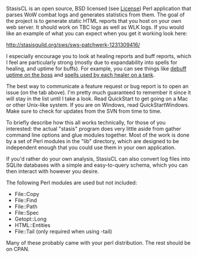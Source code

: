 StasisCL is an open source, BSD licensed (see [License](License.md)) Perl application that parses WoW combat logs and generates statistics from them. The goal of the project is to generate static HTML reports that you host on your own web server. It should work on TBC logs as well as WLK logs. If you would like an example of what you can expect when you get it working look here:

http://stasisguild.org/sws/sws-patchwerk-1231309416/

I especially encourage you to look at healing reports and buff reports, which I feel are particularly strong (mostly due to expandability into spells for healing, and uptime for buffs). For example, you can see things like [debuff uptime on the boss](http://stasisguild.org/sws/sws-patchwerk-1231309416/actor_0xf130003e9c004da9.html#auras) and [spells used by each healer on a tank](http://stasisguild.org/sws/sws-patchwerk-1231309416/actor_0x000000000181bf92.html#healing_t3).

The best way to communicate a feature request or bug report is to open an issue (on the tab above). I'm pretty much guaranteed to remember it since it will stay in the list until I take a look. Read QuickStart to get going on a Mac or other Unix-like system. If you are on Windows, read QuickStartWindows. Make sure to check for updates from the SVN from time to time.

To briefly describe how this all works technically, for those of you interested: the actual "stasis" program does very little aside from gather command line options and glue modules together. Most of the work is done by a set of Perl modules in the "lib" directory, which are designed to be independent enough that you could use them in your own application.

If you'd rather do your own analysis, StasisCL can also convert log files into SQLite databases with a simple and easy-to-query schema, which you can then interact with however you desire.

The following Perl modules are used but not included:

  * File::Copy
  * File::Find
  * File::Path
  * File::Spec
  * Getopt::Long
  * HTML::Entities
  * File::Tail (only required when using -tail)

Many of these probably came with your perl distribution. The rest should be on CPAN.